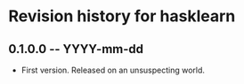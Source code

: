 # Revision history for hasklearn

## 0.1.0.0 -- YYYY-mm-dd

* First version. Released on an unsuspecting world.
